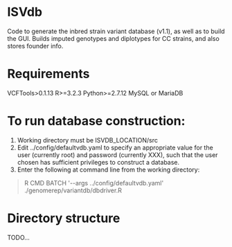 # ISVdb
Code to generate the inbred strain variant database (v1.1), as well as to build the GUI. 
Builds imputed genotypes and diplotypes for CC strains, and also stores founder info.

# Requirements
VCFTools>0.1.13
R>=3.2.3
Python>=2.7.12
MySQL or MariaDB

# To run database construction:
1. Working directory must be ISVDB_LOCATION/src
2. Edit ../config/defaultvdb.yaml to specify an appropriate value for the user (currently root) and password (currently XXX), 
such that the user chosen has sufficient privileges to construct a database.
3. Enter the following at command line from the working directory:

> R CMD BATCH '--args ../config/defaultvdb.yaml' ./genomerep/variantdb/dbdriver.R

# Directory structure
TODO...


